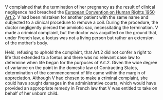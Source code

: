 V complained that the termination of her pregnancy as the result of clinical negligence had breached the [European Convention on Human Rights 1950 Art.2](https://uk.westlaw.com/Document/I1B58031DEC86485FA3AEEFBD8980CD10/View/FullText.html?originationContext=document&transitionType=DocumentItem&ppcid=7bea79e2a7aa49e48ccd2509def095c9&contextData=(sc.Search)). V had been mistaken for another patient with the same name and subjected to a clinical procedure to remove a coil. During the procedure, the doctor negligently pierced the amniotic sac, necessitating the termination. V made a criminal complaint, but the doctor was acquitted on the ground that, under French law, a foetus was not a living person but rather an extension of the mother's body.

Held, refusing to uphold the complaint, that Art.2 did not confer a right to life that extended to a foetus and there was no relevant case law to determine when life began for the purposes of Art.2. Given the wide degree of variance on the point in the domestic law of Contracting States, determination of the commencement of life came within the margin of appreciation. Although V had chosen to make a criminal complaint, she could have sought damages in the administrative courts, which would have provided an appropriate remedy in French law that V was entitled to take on behalf of her unborn child.
